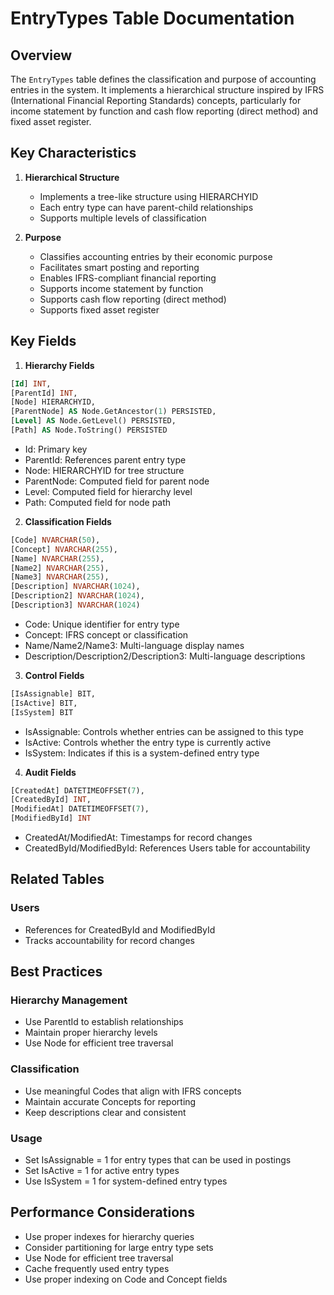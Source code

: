 # EntryTypes Table Documentation

## Overview
The `EntryTypes` table defines the classification and purpose of accounting entries in the system. It implements a hierarchical structure inspired by IFRS (International Financial Reporting Standards) concepts, particularly for income statement by function and cash flow reporting (direct method) and fixed asset register.

## Key Characteristics

1. **Hierarchical Structure**
   - Implements a tree-like structure using HIERARCHYID
   - Each entry type can have parent-child relationships
   - Supports multiple levels of classification

2. **Purpose**
   - Classifies accounting entries by their economic purpose
   - Facilitates smart posting and reporting
   - Enables IFRS-compliant financial reporting
   - Supports income statement by function
   - Supports cash flow reporting (direct method)
   - Supports fixed asset register

## Key Fields

1. **Hierarchy Fields**
```sql
[Id] INT,
[ParentId] INT,
[Node] HIERARCHYID,
[ParentNode] AS Node.GetAncestor(1) PERSISTED,
[Level] AS Node.GetLevel() PERSISTED,
[Path] AS Node.ToString() PERSISTED
```
   - Id: Primary key
   - ParentId: References parent entry type
   - Node: HIERARCHYID for tree structure
   - ParentNode: Computed field for parent node
   - Level: Computed field for hierarchy level
   - Path: Computed field for node path

2. **Classification Fields**
```sql
[Code] NVARCHAR(50),
[Concept] NVARCHAR(255),
[Name] NVARCHAR(255),
[Name2] NVARCHAR(255),
[Name3] NVARCHAR(255),
[Description] NVARCHAR(1024),
[Description2] NVARCHAR(1024),
[Description3] NVARCHAR(1024)
```
   - Code: Unique identifier for entry type
   - Concept: IFRS concept or classification
   - Name/Name2/Name3: Multi-language display names
   - Description/Description2/Description3: Multi-language descriptions

3. **Control Fields**
```sql
[IsAssignable] BIT,
[IsActive] BIT,
[IsSystem] BIT
```
   - IsAssignable: Controls whether entries can be assigned to this type
   - IsActive: Controls whether the entry type is currently active
   - IsSystem: Indicates if this is a system-defined entry type

4. **Audit Fields**
```sql
[CreatedAt] DATETIMEOFFSET(7),
[CreatedById] INT,
[ModifiedAt] DATETIMEOFFSET(7),
[ModifiedById] INT
```
   - CreatedAt/ModifiedAt: Timestamps for record changes
   - CreatedById/ModifiedById: References Users table for accountability

## Related Tables

### Users
- References for CreatedById and ModifiedById
- Tracks accountability for record changes

## Best Practices

### Hierarchy Management
- Use ParentId to establish relationships
- Maintain proper hierarchy levels
- Use Node for efficient tree traversal

### Classification
- Use meaningful Codes that align with IFRS concepts
- Maintain accurate Concepts for reporting
- Keep descriptions clear and consistent

### Usage
- Set IsAssignable = 1 for entry types that can be used in postings
- Set IsActive = 1 for active entry types
- Use IsSystem = 1 for system-defined entry types



## Performance Considerations
- Use proper indexes for hierarchy queries
- Consider partitioning for large entry type sets
- Use Node for efficient tree traversal
- Cache frequently used entry types
- Use proper indexing on Code and Concept fields
